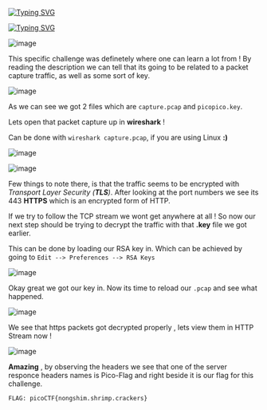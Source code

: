 
[![Typing SVG](https://readme-typing-svg.herokuapp.com?font=Sigmar&size=25&duration=3700&pause=400&width=435&lines=WebNet0)](https://git.io/typing-svg)

[![Typing SVG](https://readme-typing-svg.herokuapp.com?font=Sigmar&size=25&duration=3700&pause=700&color=F72424&width=435&lines=Forensics)](https://git.io/typing-svg)

![image](https://user-images.githubusercontent.com/102762345/236415637-cf77ef56-92fb-464b-a16b-6b857fc0343c.png)


This specific challenge was definetely where one can learn a lot from ! By reading the description we can tell that its going to be related to a packet capture traffic, as well as some sort of key. 

![image](https://user-images.githubusercontent.com/102762345/236415753-06f7c96b-3fd2-4384-8e55-c7522b97d31f.png)


As we can see we got 2 files which are `capture.pcap` and `picopico.key`.

Lets open that packet capture up in **wireshark** !

Can be done with `wireshark capture.pcap`, if you are using Linux **:)**

![image](https://user-images.githubusercontent.com/102762345/236416172-abf6bbd2-15f8-464a-b639-60e51a762f01.png)

![image](https://user-images.githubusercontent.com/102762345/236416216-32bf91bb-69bb-43cd-b885-9fe918fb5919.png)

Few things to note there, is that the traffic seems to be encrypted with *Transport Layer Security (**TLS**)*. After looking at the port numbers we see its 443 **HTTPS** which is an encrypted form of HTTP. 

If we try to follow the TCP stream we wont get anywhere at all ! So now our next step should be trying to decrypt the traffic with that **.key** file we got earlier.

This can be done by loading our RSA key in. Which can be achieved by going to `Edit --> Preferences --> RSA Keys`

![image](https://user-images.githubusercontent.com/102762345/236416594-2fc990e2-a279-42de-9ad8-7cdab6ec96a3.png)

Okay great we got our key in. Now its time to reload our `.pcap` and see what happened.

![image](https://user-images.githubusercontent.com/102762345/236416750-4ee9e7dd-9238-4084-a662-3ec4bcbe8583.png)

We see that https packets got decrypted properly , lets view them in HTTP Stream now !

![image](https://user-images.githubusercontent.com/102762345/236416947-6b0d1581-a998-4810-90b0-ffc10e3ebae9.png)

**Amazing** , by observing the headers we see that one of the server responce headers names is Pico-Flag and right beside it is our flag for this challenge.

``FLAG: picoCTF{nongshim.shrimp.crackers}``


